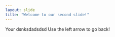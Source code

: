 ```yaml
---
layout: slide
title: "Welcome to our second slide!"
---
```

Your dsnksdadsdsd
Use the left arrow to go back!
